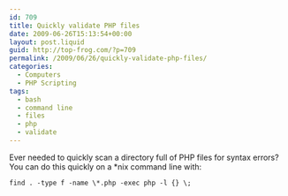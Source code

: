 ```yaml
---
id: 709
title: Quickly validate PHP files
date: 2009-06-26T15:13:54+00:00
layout: post.liquid
guid: http://top-frog.com/?p=709
permalink: /2009/06/26/quickly-validate-php-files/
categories:
  - Computers
  - PHP Scripting
tags:
  - bash
  - command line
  - files
  - php
  - validate
---
```

Ever needed to quickly scan a directory full of PHP files for syntax errors? You can do this quickly on a *nix command line with:

``` shell
find . -type f -name \*.php -exec php -l {} \;
```
